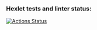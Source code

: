 ### Hexlet tests and linter status:
[![Actions Status](https://github.com/MytaGen92/python-project-49/workflows/hexlet-check/badge.svg)](https://github.com/MytaGen92/python-project-49/actions)